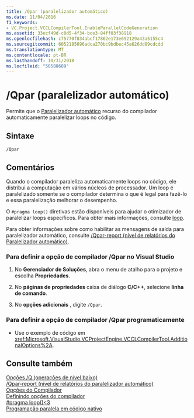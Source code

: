```yaml
---
title: /Qpar (paralelizador automático)
ms.date: 11/04/2016
f1_keywords:
- VC.Project.VCCLCompilerTool.EnableParallelCodeGeneration
ms.assetid: 33ecf49d-c0d5-4f34-bce3-84ff03f38918
ms.openlocfilehash: c75770f834abcf17862e173e692129a43a5155c4
ms.sourcegitcommit: 6052185696adca270bc9bdbec45a626dd89cdcdd
ms.translationtype: MT
ms.contentlocale: pt-BR
ms.lasthandoff: 10/31/2018
ms.locfileid: "50588689"
---
```

# <a name="qpar-auto-parallelizer"></a>/Qpar (paralelizador automático)

Permite que o [Paralelizador automático](../../parallel/auto-parallelization-and-auto-vectorization.md) recurso do compilador automaticamente paralelizar loops no código.

## <a name="syntax"></a>Sintaxe

```
/Qpar
```

## <a name="remarks"></a>Comentários

Quando o compilador paraleliza automaticamente loops no código, ele distribui a computação em vários núcleos de processador. Um loop é paralelizado somente se o compilador determina o que é legal para fazê-lo e essa paralelização melhorar o desempenho.

O `#pragma loop()` diretivas estão disponíveis para ajudar o otimizador de paralelizar loops específicos. Para obter mais informações, consulte [loop](../../preprocessor/loop.md).

Para obter informações sobre como habilitar as mensagens de saída para paralelizador automático, consulte [/Qpar-report (nível de relatórios do Paralelizador automático)](../../build/reference/qpar-report-auto-parallelizer-reporting-level.md).

### <a name="to-set-the-qpar-compiler-option-in-visual-studio"></a>Para definir a opção de compilador /Qpar no Visual Studio

1. No **Gerenciador de Soluções**, abra o menu de atalho para o projeto e escolha **Propriedades**.

1. No **páginas de propriedades** caixa de diálogo **C/C++**, selecione **linha de comando**.

1. No **opções adicionais** , digite `/Qpar`.

### <a name="to-set-the-qpar-compiler-option-programmatically"></a>Para definir a opção de compilador /Qpar programaticamente

- Use o exemplo de código em <xref:Microsoft.VisualStudio.VCProjectEngine.VCCLCompilerTool.AdditionalOptions%2A>.

## <a name="see-also"></a>Consulte também

[Opções /Q (operações de nível baixo)](../../build/reference/q-options-low-level-operations.md)<br/>
[/Qpar-report (nível de relatórios do paralelizador automático)](../../build/reference/qpar-report-auto-parallelizer-reporting-level.md)<br/>
[Opções do Compilador](../../build/reference/compiler-options.md)<br/>
[Definindo opções do compilador](../../build/reference/setting-compiler-options.md)<br/>
[#pragma loop()&lt;3](../../preprocessor/loop.md)<br/>
[Programação paralela em código nativo](https://blogs.msdn.microsoft.com/nativeconcurrency/2012/04/12/auto-vectorizer-in-visual-studio-2012-overview/)